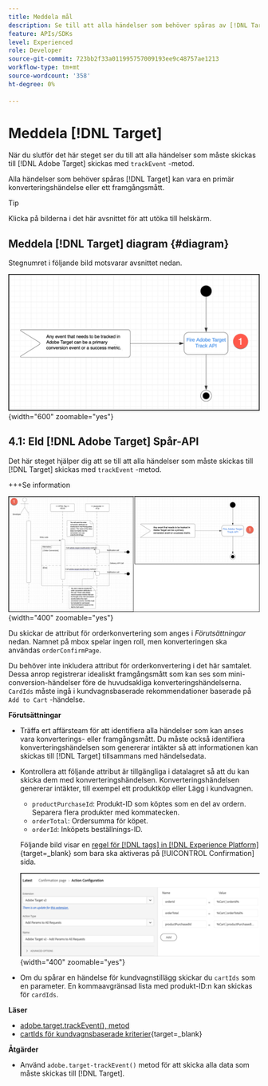 ```yaml
---
title: Meddela mål
description: Se till att alla händelser som behöver spåras av [!DNL Target] skickas med metoden trackEvent.
feature: APIs/SDKs
level: Experienced
role: Developer
source-git-commit: 723bb2f33a011995757009193ee9c48757ae1213
workflow-type: tm+mt
source-wordcount: '358'
ht-degree: 0%

---
```


# Meddela [!DNL Target]

När du slutför det här steget ser du till att alla händelser som måste skickas till [!DNL Adobe Target] skickas med `trackEvent` -metod.

Alla händelser som behöver spåras [!DNL Target] kan vara en primär konverteringshändelse eller ett framgångsmått.

>[!TIP]
>
>Klicka på bilderna i det här avsnittet för att utöka till helskärm.

## Meddela [!DNL Target] diagram {#diagram}

Stegnumret i följande bild motsvarar avsnittet nedan.

![Meddela måldiagram](/help/dev/patterns/recs-atjs/assets/diagram-notify-target.png){width="600" zoomable="yes"}

## 4.1: Eld [!DNL Adobe Target] Spår-API

Det här steget hjälper dig att se till att alla händelser som måste skickas till [!DNL Target] skickas med `trackEvent` -metod.

+++Se information

![Fire Adobe Target Track API-diagram](/help/dev/patterns/recs-atjs/assets/fire-adobe-target-track-api-diagram-combined.png){width="400" zoomable="yes"}

Du skickar de attribut för orderkonvertering som anges i *Förutsättningar* nedan. Namnet på mbox spelar ingen roll, men konverteringen ska användas `orderConfirmPage`.

Du behöver inte inkludera attribut för orderkonvertering i det här samtalet. Dessa anrop registrerar idealiskt framgångsmått som kan ses som mini-conversion-händelser före de huvudsakliga konverteringshändelserna. `CardIds` måste ingå i kundvagnsbaserade rekommendationer baserade på `Add to Cart` -händelse.

**Förutsättningar**

* Träffa ert affärsteam för att identifiera alla händelser som kan anses vara konverterings- eller framgångsmått. Du måste också identifiera konverteringshändelsen som genererar intäkter så att informationen kan skickas till [!DNL Target] tillsammans med händelsedata.
* Kontrollera att följande attribut är tillgängliga i datalagret så att du kan skicka dem med konverteringshändelsen. Konverteringshändelsen genererar intäkter, till exempel ett produktköp eller Lägg i kundvagnen.

   * `productPurchaseId`: Produkt-ID som köptes som en del av ordern. Separera flera produkter med kommatecken.
   * `orderTotal`: Ordersumma för köpet.
   * `orderId`: Inköpets beställnings-ID.

  Följande bild visar en [regel för [!DNL tags] in [!DNL Experience Platform]](https://experienceleague.adobe.com/docs/tags.html){target=_blank} som bara ska aktiveras på [!UICONTROL Confirmation] sida.

  ![Sidan Åtgärdskonfiguration](/help/dev/patterns/recs-atjs/assets/action-configuration.png){width="400" zoomable="yes"}

* Om du spårar en händelse för kundvagnstillägg skickar du `cartIds` som en parameter. En kommaavgränsad lista med produkt-ID:n kan skickas för `cardIds`.

**Läser**

* [adobe.target.trackEvent(), metod](/help/dev/implement/client-side/atjs/atjs-functions/adobe-target-trackevent.md)
* [cartIds för kundvagnsbaserade kriterier](https://experienceleague.adobe.com/docs/target/using/recommendations/criteria/base-the-recommendation-on-a-recommendation-key.html?lang=en#cart-based){target=_blank}

**Åtgärder**

* Använd `adobe.target-trackEvent()` metod för att skicka alla data som måste skickas till [!DNL Target].







